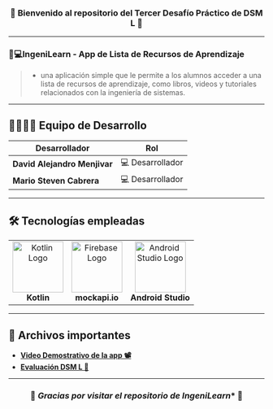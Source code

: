 <div align="center">
  
 ### 🔵 Bienvenido al repositorio del **Tercer Desafío Práctico** de **DSM L 🔵**
</div>

---

###  **📱💻IngeniLearn** - App de Lista de Recursos de Aprendizaje

> - una aplicación simple que le permite a los alumnos acceder a una lista de recursos
de aprendizaje, como libros, videos y tutoriales relacionados con la ingeniería de sistemas.

---

## 👨‍💻👨‍💻 Equipo de Desarrollo

| Desarrollador                | Rol                           |
|------------------------------|-------------------------------|
| **David Alejandro Menjivar**  | :computer: Desarrollador      |
| **Mario Steven Cabrera**      | :computer: Desarrollador      |

---

## 🛠️ Tecnologías empleadas

<table>
  <tr>
    <td align="center">
      <img src="https://miro.medium.com/v2/resize:fit:590/1*c9C8SXCNIETPAiyrF0PmmA.png" alt="Kotlin Logo" width="100px">
      <br><b>Kotlin</b>
    </td>
    <td align="center">
      <img src="https://github.com/Cabrera437/desktop-tutorial/blob/master/maxresdefault.jpg" alt="Firebase Logo" width="100px">
      <br><b>mockapi.io</b>
    </td>
    <td align="center">
      <img src="https://uxwing.com/wp-content/themes/uxwing/download/brands-and-social-media/android-studio-icon.png" alt="Android Studio Logo" width="100px">
      <br><b>Android Studio</b>
    </td>
  </tr>
</table>

---

## 📂 Archivos importantes

- **[Video Demostrativo de la app 📽]()**
- **[Evaluación DSM L 📃]()**

---
<div align="center">

### 🌟 *Gracias por visitar el repositorio de IngeniLearn** 🌟

</div>




